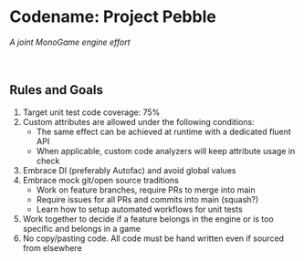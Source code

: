 # Codename: Project Pebble
_A joint MonoGame engine effort_
<br />
<br />
<br />

## Rules and Goals
1. Target unit test code coverage: 75%
2. Custom attributes are allowed under the following conditions:
   - The same effect can be achieved at runtime with a dedicated fluent API
   - When applicable, custom code analyzers will keep attribute usage in check
3. Embrace DI (preferably Autofac) and avoid global values
4. Embrace mock git/open source traditions
   - Work on feature branches, require PRs to merge into main
   - Require issues for all PRs and commits into main (squash?)
   - Learn how to setup automated workflows for unit tests
5. Work together to decide if a feature belongs in the engine or is too specific and belongs in a game
6. No copy/pasting code. All code must be hand written even if sourced from elsewhere

